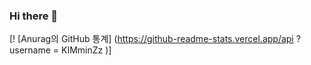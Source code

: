 ### Hi there 👋

[! [Anurag의 GitHub 통계] (https://github-readme-stats.vercel.app/api ? username = KIMminZz )]
